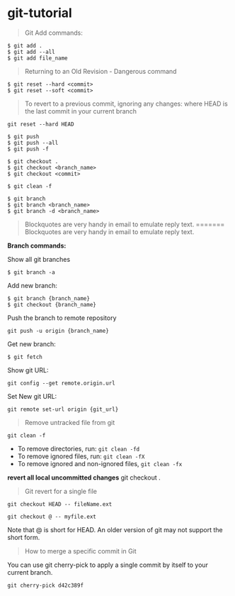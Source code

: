 # git-tutorial

>Git Add commands:
```
$ git add .
$ git add --all
$ git add file_name
```

>Returning to an Old Revision - Dangerous command
```
$ git reset --hard <commit>
$ git reset --soft <commit>
```

>To revert to a previous commit, ignoring any changes: where HEAD is the last commit in your current branch

```
git reset --hard HEAD
```


```
$ git push
$ git push --all
$ git push -f
```

```
$ git checkout .
$ git checkout <branch_name>
$ git checkout <commit>
```

```
$ git clean -f
```


```
$ git branch
$ git branch <branch_name>
$ git branch -d <branch_name>
```

> Blockquotes are very handy in email to emulate reply text.
=======
> Blockquotes are very handy in email to emulate reply text.

__Branch commands:__

Show all git branches
```
$ git branch -a
```
Add new branch:
```
$ git branch {branch_name}
$ git checkout {branch_name}
```
Push the branch to remote repository
```
git push -u origin {branch_name}
```

Get new branch:
```
$ git fetch
```

Show git URL:
```
git config --get remote.origin.url
```

Set New git URL:
```
git remote set-url origin {git_url}
```

> Remove untracked file from git
```
git clean -f
```
* To remove directories, run:  ```git clean -fd```
* To remove ignored files, run: ```git clean -fX```
* To remove ignored and non-ignored files, `git clean -fx`

__revert all local uncommitted changes__
git checkout .

>Git revert for a single file
```
git checkout HEAD -- fileName.ext

git checkout @ -- myfile.ext
```
Note that @ is short for HEAD. An older version of git may not support the short form.

>How to merge a specific commit in Git

You can use git cherry-pick to apply a single commit by itself to your current branch.
```
git cherry-pick d42c389f
```